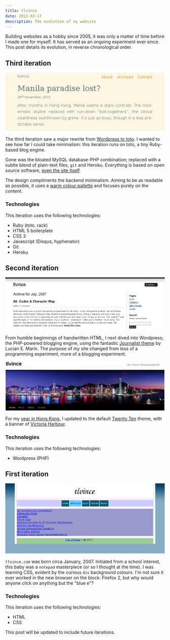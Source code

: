 ```yaml
---
title: tlvince
date: 2012-02-17
description: The evolution of my website
---
```


Building websites as a hobby since 2005, it was only a matter of time before I
made one for myself. It has served as an ongoing experiment ever since. This
post details its evolution, in reverse chronological order.

## Third iteration

[![A screenshot of tlvince.com circa May 2011][thirdth]][third]

The third iteration saw a major rewrite from [Wordpress to toto][wp2toto]. I
wanted to see how far I could take minimalism: this iteration runs on toto, a
tiny Ruby-based blog engine.

Gone was the bloated MySQL database-PHP combination; replaced with a subtle
blend of plain-text files, `git` and Heroku. Everything is based on open source
software, [even the site itself][gh].

The design compliments the backend minimalism. Aiming to be as readable as
possible, it uses a [warm colour pallette][solarized] and focuses purely on the
*content*.

### Technologies

This iteration uses the following technologies:

* Ruby (toto, rack)
* HTML 5 boilerplate
* CSS 3
* Javascript (Disqus, hyphenator)
* Git
* Heroku

## Second iteration

[![A screenshot of tlvince.com circa July 2007][second1th]][second1]

From humble beginnings of handwritten HTML, I next dived into Wordpress; the
PHP-powered blogging engine, using the fantastic [Journalist theme][journo] by
Lucian E. Marin. The purpose of my site changed from less of a programming
experiment, more of a blogging experiment.

[![A screenshot of tlvince.com circa Februrary 2011][second2th]][second2]

For my [year in Hong Kong][hk], I updated to the default [Twenty Ten][2010]
theme, with a banner of [Victoria Harbour][vh].

### Technologies

This iteration uses the following technologies:

* Wordpress (PHP)

## First iteration

[![A screenshot of tlvince.com circa Jan 2007][first1th]][first1]

`tlvince.com` was born circa January, 2007. Initiated from a school interest,
this baby was a `notepad` masterpiece (or so I thought at the time). I was
learning CSS, evident by the curious `div` background colours. I'm not sure it
ever worked in the new browser on the block: Firefox 2, but why would anyone
click on anything but the "blue e"?

### Technologies

This iteration uses the following technologies:

* HTML
* CSS

This post will be updated to include future iterations.

  [first1]: /assets/img/tlvince.com_2007-01-01_01.png
  [first1th]: /assets/img/th/tlvince.com_2007-01-01_01.png
  [second1]: /assets/img/tlvince.com_2007-07-03.png
  [second1th]: /assets/img/th/tlvince.com_2007-07-03.png
  [second2]: /assets/img/tlvince.com_2011-02-27.png
  [second2th]: /assets/img/th/tlvince.com_2011-02-27.png
  [third]: /assets/img/tlvince.com_2012-02-17.png
  [thirdth]: /assets/img/th/tlvince.com_2012-02-17.png
  [wp2toto]: /wordpress-to-toto
  [gh]: https://github.com/tlvince/tlvince.com
  [solarized]: http://ethanschoonover.com/solarized
  [journo]: https://wordpress.org/extend/themes/journalist
  [hk]: /a-brief-guide-to-hong-kong
  [2010]: http://2010dev.wordpress.com/
  [vh]: https://en.wikipedia.org/wiki/Victoria_harbour

